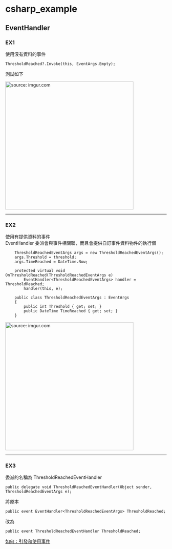 # csharp_example

## EventHandler 

### EX1

使用沒有資料的事件  

```
ThresholdReached?.Invoke(this, EventArgs.Empty);
```

測試如下  

<a href="https://imgur.com/YGRA5Va"><img src="https://i.imgur.com/YGRA5Va.png" title="source: imgur.com" width="400px" /></a>

---


### EX2

使用有提供資料的事件  
EventHandler<TEventArgs> 委派會與事件相關聯，而且會提供自訂事件資料物件的執行個  

```
	ThresholdReachedEventArgs args = new ThresholdReachedEventArgs();
	args.Threshold = threshold;
	args.TimeReached = DateTime.Now;

	protected virtual void OnThresholdReached(ThresholdReachedEventArgs e)
		EventHandler<ThresholdReachedEventArgs> handler = ThresholdReached;
		handler(this, e);	

    public class ThresholdReachedEventArgs : EventArgs
    {
        public int Threshold { get; set; }
        public DateTime TimeReached { get; set; }
    }
```

<a href="https://imgur.com/o25t2mt"><img src="https://i.imgur.com/o25t2mt.png" title="source: imgur.com" width="400px" /></a>


-----

### EX3

委派的名稱為 ThresholdReachedEventHandler
```
public delegate void ThresholdReachedEventHandler(Object sender, ThresholdReachedEventArgs e);
```

將原本
```
public event EventHandler<ThresholdReachedEventArgs> ThresholdReached;
```

改為
```
public event ThresholdReachedEventHandler ThresholdReached;
```



[如何：引發和使用事件][1]

[1]:https://docs.microsoft.com/zh-tw/dotnet/standard/events/how-to-raise-and-consume-events